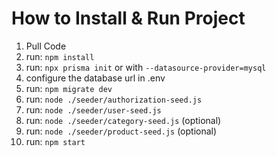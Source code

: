 # How to Install & Run Project
1. Pull Code
2. run: ``` npm install ```
3. run: ``` npx prisma init ``` or with ``` --datasource-provider=mysql ```
4. configure the database url in .env
5. run: ``` npm migrate dev ```
6. run: ``` node ./seeder/authorization-seed.js ```
7. run: ``` node ./seeder/user-seed.js ```
8. run: ``` node ./seeder/category-seed.js ``` (optional)
8. run: ``` node ./seeder/product-seed.js ``` (optional)
9. run: ``` npm start ```
